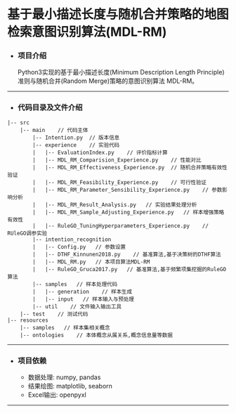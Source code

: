 # 基于最小描述长度与随机合并策略的地图检索意图识别算法(MDL-RM)

* ### 项目介绍
  Python3实现的基于最小描述长度(Minimum Description Length Principle)准则与随机合并(Random Merge)策略的意图识别算法
  MDL-RM。
----
* ### 代码目录及文件介绍
```
|-- src
    |-- main    // 代码主体
        |-- Intention.py  // 版本信息
        |-- experience    // 实验代码
        |   |-- EvaluationIndex.py    // 评价指标计算
        |   |-- MDL_RM_Comparision_Experience.py    // 性能对比
        |   |-- MDL_RM_Effectiveness_Experience.py  // 随机合并策略有效性验证
        |   |-- MDL_RM_Feasibility_Experience.py    // 可行性验证
        |   |-- MDL_RM_Parameter_Sensibility_Experience.py    // 参数影响分析
        |   |-- MDL_RM_Result_Analysis.py   // 实验结果处理分析
        |   |-- MDL_RM_Sample_Adjusting_Experience.py   // 样本增强策略有效性
        |   |-- RuleGO_TuningHyperparameters_Experience.py    // RUleGO调参实验
        |-- intention_recognition
        |   |-- Config.py   // 参数设置
        |   |-- DTHF_Kinnunen2018.py    // 基准算法,基于决策树的DTHF算法
        |   |-- MDL_RM.py   // 本项目算法MDL-RM
        |   |-- RuleGO_Gruca2017.py   // 基准算法,基于频繁项集挖掘的RuleGO算法
        |-- samples   // 样本处理代码
        |   |-- generation    // 样本生成
        |   |-- input   // 样本输入与预处理
        |-- util    // 文件输入输出工具   
    |-- test    // 测试代码
|-- resources
    |-- samples   // 样本集相关概念
    |-- ontologies    // 本体概念从属关系,概念信息量等数据
```
----
* ### 项目依赖
  * 数据处理: numpy, pandas
  * 结果绘图: matplotlib, seaborn
  * Excel输出: openpyxl
----
